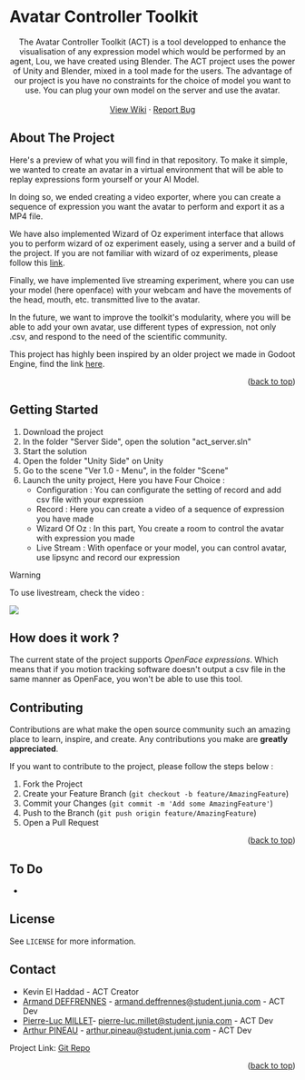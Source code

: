 # Avatar Controller Toolkit

<div align="center">
  <p align="center">
    The Avatar Controller Toolkit (ACT) is a tool developped to enhance the visualisation of any expression model which would be performed by an agent, Lou, we have created using Blender.
    The ACT project uses the power of Unity and Blender, mixed in a tool made for the users. The advantage of our project is you have no constraints for the choice of model you want to use. You can plug your own model on the server and use the avatar.
    <br />
    <br />
    <a href="https://github.com/numediart/ACT/wiki">View Wiki</a>
    ·
    <a href="https://github.com/numediart/ACT/issues">Report Bug</a>
  </p>
</div>

<!-- ABOUT THE PROJECT -->
## About The Project

Here's a preview of what you will find in that repository. To make it simple, we wanted to create an avatar in a virtual environment that will be able to replay expressions form yourself or your AI Model.

In doing so, we ended creating a video exporter, where you can create a sequence of expression you want the avatar to perform and export it as a MP4 file.

We have also implemented Wizard of Oz experiment interface that allows you to perform wizard of oz experiment easely, using a server and a build of the project. If you are not familiar with wizard of oz experiments, please follow this [link](https://en.wikipedia.org/wiki/Wizard_of_Oz_experiment).

Finally, we have implemented live streaming experiment, where you can use your model (here openface) with your webcam and have the movements of the head, mouth, etc. transmitted live to the avatar.

In the future, we want to improve the toolkit's modularity, where you will be able to add your own avatar, use different types of expression, not only .csv, and respond to the need of the scientific community.

This project has highly been inspired by an older project we made in Godoot Engine, find the link [here](https://github.com/numediart/ReVA-toolkit).

<p align="right">(<a href="#readme-top">back to top</a>)</p>

<!-- GETTING STARTED -->
## Getting Started

1. Download the project
2. In the folder "Server Side", open the solution "act_server.sln"
3. Start the solution
4. Open the folder "Unity Side" on Unity
5. Go to the scene "Ver 1.0 - Menu", in the folder "Scene"
6. Launch the unity project, Here you have Four Choice :
   - Configuration : You can configurate the setting of record and add csv file with your expression
   - Record : Here you can create a video of a sequence of expression you have made
   - Wizard Of Oz : In this part, You create a room to control the avatar with expression you made
   - Live Stream : With openface or your model, you can control avatar, use lipsync and record our expression
> [!WARNING]
> To use livestream, check the video :
> 
> ![](https://github.com/Arthur-P0/ACT/blob/ACT_experimental/Readme_Vid/Tutorial-LiveStream.gif)

<!-- HOW ? -->
## How does it work ?

The current state of the project supports *OpenFace expressions*. Which means that if you motion tracking software doesn't output a csv file in the same manner as OpenFace, you won't be able to use this tool.

<!-- CONTRIBUTING -->
## Contributing

Contributions are what make the open source community such an amazing place to learn, inspire, and create. Any contributions you make are **greatly appreciated**.

If you want to contribute to the project, please follow the steps below :

1. Fork the Project
2. Create your Feature Branch (`git checkout -b feature/AmazingFeature`)
3. Commit your Changes (`git commit -m 'Add some AmazingFeature'`)
4. Push to the Branch (`git push origin feature/AmazingFeature`)
5. Open a Pull Request

<p align="right">(<a href="#readme-top">back to top</a>)</p>

<!-- TODO -->
## To Do
* 

<!-- LICENSE -->
## License

See `LICENSE` for more information.

<!-- CONTACT -->
## Contact

- Kevin El Haddad - ACT Creator
- [Armand DEFFRENNES](https://github.com/JambonPasFrais) - armand.deffrennes@student.junia.com - ACT Dev
- [Pierre-Luc MILLET](https://github.com/Pierre-LucM)- pierre-luc.millet@student.junia.com - ACT Dev
- [Arthur PINEAU](https://github.com/Arthur-P0) - arthur.pineau@student.junia.com - ACT Dev


Project Link: [Git Repo](https://github.com/numediart/ACT)

<p align="right">(<a href="#readme-top">back to top</a>)</p>
